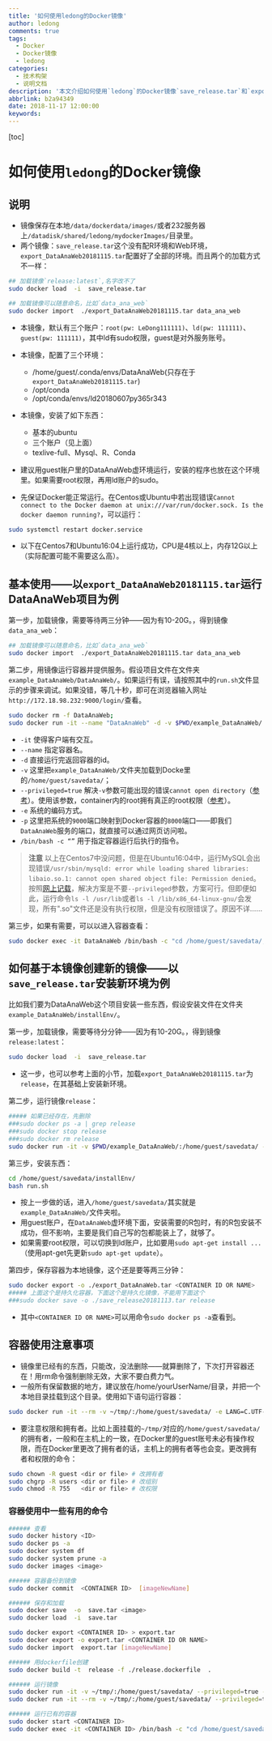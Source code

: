```yaml
---
title: '如何使用ledong的Docker镜像'
author: ledong
comments: true
tags:
  - Docker
  - Docker镜像
  - ledong
categories:
  - 技术构架
  - 说明文档
description: '本文介绍如何使用`ledong`的Docker镜像`save_release.tar`和`export_DataAnaWeb20181115.tar`。'
abbrlink: b2a94349
date: 2018-11-17 12:00:00
keywords:
---
```


[toc]

# 如何使用`ledong`的Docker镜像

## 说明

- 镜像保存在本地`/data/dockerdata/images/`或者232服务器上`/datadisk/shared/ledong/mydockerImages/`目录里。
- 两个镜像：`save_release.tar`这个没有配R环境和Web环境，`export_DataAnaWeb20181115.tar`配置好了全部的环境。而且两个的加载方式不一样：

```bash
## 加载镜像`release:latest`,名字改不了
sudo docker load  -i  save_release.tar
```

```bash
## 加载镜像可以随意命名，比如`data_ana_web`
sudo docker import  ./export_DataAnaWeb20181115.tar data_ana_web
```

- 本镜像，默认有三个账户：`root(pw: LeDong111111)`、`ld(pw: 111111)`、`guest(pw: 111111)`，其中ld有sudo权限，guest是对外服务账号。
- 本镜像，配置了三个环境：
  * /home/guest/.conda/envs/DataAnaWeb(只存在于`export_DataAnaWeb20181115.tar`)
  * /opt/conda
  * /opt/conda/envs/ld20180607py365r343

- 本镜像，安装了如下东西：
  * 基本的ubuntu
  * 三个账户（见上面）
  * texlive-full、Mysql、R、Conda

- 建议用guest账户里的DataAnaWeb虚环境运行，安装的程序也放在这个环境里。如果需要root权限，再用ld账户的sudo。

- 先保证Docker能正常运行。在Centos或Ubuntu中若出现错误`Cannot connect to the Docker daemon at unix:///var/run/docker.sock. Is the docker daemon running?`，可以运行：

```bash
sudo systemctl restart docker.service
```

- 以下在Centos7和Ubuntu16:04上运行成功，CPU是4核以上，内存12G以上（实际配置可能不需要这么高）。

## 基本使用——以`export_DataAnaWeb20181115.tar`运行DataAnaWeb项目为例

第一步，加载镜像，需要等待两三分钟——因为有10-20G。，得到镜像`data_ana_web`：

```bash
## 加载镜像可以随意命名，比如`data_ana_web`
sudo docker import  ./export_DataAnaWeb20181115.tar data_ana_web
```

第二步，用镜像运行容器并提供服务。假设项目文件在文件夹`example_DataAnaWeb/DataAnaWeb/`。如果运行有误，请按照其中的`run.sh`文件显示的步骤来调试。如果没错，等几十秒，即可在浏览器输入网址`http://172.18.98.232:9000/login/`查看。

```bash
sudo docker rm -f DataAnaWeb;
sudo docker run -it --name "DataAnaWeb" -d -v $PWD/example_DataAnaWeb/:/home/guest/savedata/ --privileged=true -e LANG=C.UTF-8 -p 9000:8000 data_ana_web /bin/bash -c "cd /home/guest/savedata/DataAnaWeb; bash run.sh; bash"
```

- `-it` 使得客户端有交互。
- `--name` 指定容器名。
- `-d` 直接运行完返回容器的id。
- `-v` 这里把`example_DataAnaWeb/`文件夹加载到Docke里的`/home/guest/savedata/`；
- `--privileged=true` 解决`-v`参数可能出现的错误`cannot open directory`（[参考](https://blog.csdn.net/rznice/article/details/52170085)）。使用该参数，container内的root拥有真正的root权限（[参考](https://blog.csdn.net/halcyonbaby/article/details/43499409)）。
- `-e` 系统的编码方式。
- `-p` 这里把系统的`9000`端口映射到Docker容器的`8000`端口——即我们`DataAnaWeb`服务的端口，就直接可以通过网页访问啦。
- `/bin/bash -c “”` 用于指定容器运行后执行的指令。

> **注意**
> 以上在Centos7中没问题，但是在Ubuntu16:04中，运行MySQL会出现错误`/usr/sbin/mysqld: error while loading shared libraries: libaio.so.1: cannot open shared object file: Permission denied`。按照[网上记载](https://github.com/moby/moby/issues/5430)，解决方案是不要`--privileged`参数，方案可行。但即便如此，运行命令`ls -l /usr/lib`或者`ls -l /lib/x86_64-linux-gnu/`会发现，所有".so"文件还是没有执行权限，但是没有权限错误了。原因不详……

第三步，如果有需要，可以以进入容器查看：

```bash
sudo docker exec -it DataAnaWeb /bin/bash -c "cd /home/guest/savedata/; bash"
```

## 如何基于本镜像创建新的镜像——以`save_release.tar`安装新环境为例

比如我们要为DataAnaWeb这个项目安装一些东西，假设安装文件在文件夹`example_DataAnaWeb/installEnv/`。

第一步，加载镜像，需要等待分分钟——因为有10-20G。，得到镜像`release:latest`：

```bash
sudo docker load  -i  save_release.tar
```

- 这一步，也可以参考上面的小节，加载`export_DataAnaWeb20181115.tar`为`release`，在其基础上安装新环境。

第二步，运行镜像`release`：

```bash
##### 如果已经存在，先删除
###sudo docker ps -a | grep release
###sudo docker stop release
###sudo docker rm release
sudo docker run -it -v $PWD/example_DataAnaWeb/:/home/guest/savedata/ --privileged=true -e LANG=C.UTF-8 release /bin/bash
```

第三步，安装东西：

```bash
cd /home/guest/savedata/installEnv/
bash run.sh
```

- 按上一步做的话，进入`/home/guest/savedata/`其实就是`example_DataAnaWeb/`文件夹啦。
- 用guest账户，在`DataAnaWeb`虚环境下面，安装需要的R包时，有的R包安装不成功，但不影响，主要是我们自己写的包都能装上了，就够了。
- 如果需要root权限，可以切换到ld账户，比如要用`sudo apt-get install ...`（使用apt-get先更新`sudo apt-get update`）。

第四步，保存容器为本地镜像，这个还是要等两三分钟：

```bash
sudo docker export -o ./export_DataAnaWeb.tar <CONTAINER ID OR NAME>
##### 上面这个是持久化容器，下面这个是持久化镜像，不能用下面这个
###sudo docker save -o ./save_release20181113.tar release
```

- 其中`<CONTAINER ID OR NAME>`可以用命令`sudo docker ps -a`查看到。

## 容器使用注意事项

- 镜像里已经有的东西，只能改，没法删除——就算删除了，下次打开容器还在！用rm命令强制删除无效，大家不要白费力气。
- 一般所有保留数据的地方，建议放在/home/yourUserName/目录，并把一个本地目录挂载到这个目录。使用如下语句运行容器：

``` bash
sudo docker run -it --rm -v ~/tmp/:/home/guest/savedata/ -e LANG=C.UTF-8 release
```

- 要注意权限和拥有者。比如上面挂载的`~/tmp/`对应的`/home/guest/savedata/`的拥有者，一般和在主机上的一致，在Docker里的guest账号未必有操作权限，而在Docker里更改了拥有者的话，主机上的拥有者等也会变。更改拥有者和权限的命令：

```bash
sudo chown -R guest <dir or file> # 改拥有者
sudo chgrp -R users <dir or file> # 改组别
sudo chmod -R 755   <dir or file> # 改权限
```

### 容器使用中一些有用的命令

```bash
###### 查看
sudo docker history <ID>
sudo docker ps -a
sudo docker system df
sudo docker system prune -a
sudo docker images <image>

###### 容器备份到镜像
sudo docker commit  <CONTAINER ID>  [imageNewName]

###### 保存和加载
sudo docker save  -o  save.tar <image>
sudo docker load  -i  save.tar

sudo docker export <CONTAINER ID> > export.tar
sudo docker export -o export.tar <CONTAINER ID OR NAME>
sudo docker import  export.tar [imageNewName]

###### 用dockerfile创建
sudo docker build -t  release -f ./release.dockerfile  .

###### 运行镜像
sudo docker run -it -v ~/tmp/:/home/guest/savedata/ --privileged=true -e LANG=C.UTF-8 release /bin/bash -c "cd /home/guest/savedata/; bash"
sudo docker run -it --rm -v ~/tmp/:/home/guest/savedata/ --privileged=true -e LANG=C.UTF-8 release /bin/bash -c "cd /home/guest/savedata/; bash"

###### 运行已有的容器
sudo docker start <CONTAINER ID>
sudo docker exec -it <CONTAINER ID> /bin/bash -c "cd /home/guest/savedata/; bash"
```
